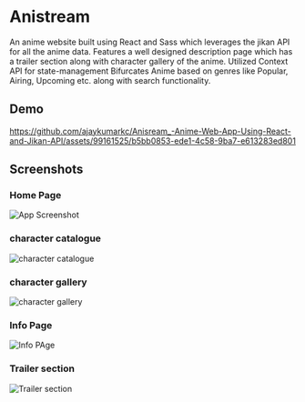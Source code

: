 # Anistream

An anime website built using React and Sass which leverages the jikan API for all the anime data.
            Features a well designed description page which has a trailer section along with character gallery of the anime.
            Utilized Context API for state-management
            Bifurcates Anime based on genres like Popular, Airing, Upcoming etc. along with search functionality.


## Demo

https://github.com/ajaykumarkc/Anisream_-Anime-Web-App-Using-React-and-Jikan-API/assets/99161525/b5bb0853-ede1-4c58-9ba7-e613283ed801



## Screenshots
### Home Page
![App Screenshot](https://github.com/ajaykumarkc/Anisream_-Anime-Web-App-Using-React-and-Jikan-API/assets/99161525/110a049a-a7b7-415e-86d6-ff48f603f776)

### character catalogue
![character catalogue](https://github.com/ajaykumarkc/Anisream_-Anime-Web-App-Using-React-and-Jikan-API/assets/99161525/480878d2-65ce-49d9-bd1b-59d2615d2b63)

### character gallery
![character gallery](https://github.com/ajaykumarkc/Anisream_-Anime-Web-App-Using-React-and-Jikan-API/assets/99161525/c646b690-9cac-4012-b9b6-071c59716964)

### Info Page
![Info PAge](https://github.com/ajaykumarkc/Anisream_-Anime-Web-App-Using-React-and-Jikan-API/assets/99161525/c768d57e-ab34-4322-b1a3-54d4cc8836f0)

### Trailer section
![Trailer section](https://github.com/ajaykumarkc/Anisream_-Anime-Web-App-Using-React-and-Jikan-API/assets/99161525/1e1659ac-b33b-416b-95d4-45ca868257ca)





